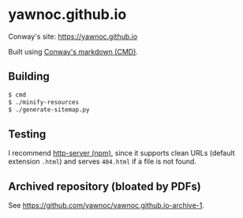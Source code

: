 # yawnoc.github.io

Conway's site: https://yawnoc.github.io

Built using [Conway's markdown (CMD)][cmd].

## Building

````bash
$ cmd
$ ./minify-resources
$ ./generate-sitemap.py
````

## Testing

I recommend [http-server (npm)][http-server],
since it supports clean URLs (default extension `.html`)
and serves `404.html` if a file is not found.

## Archived repository (bloated by PDFs)

See <https://github.com/yawnoc/yawnoc.github.io-archive-1>.

[cmd]: https://github.com/conway-markdown/conway-markdown
[http-server]: https://github.com/http-party/http-server
